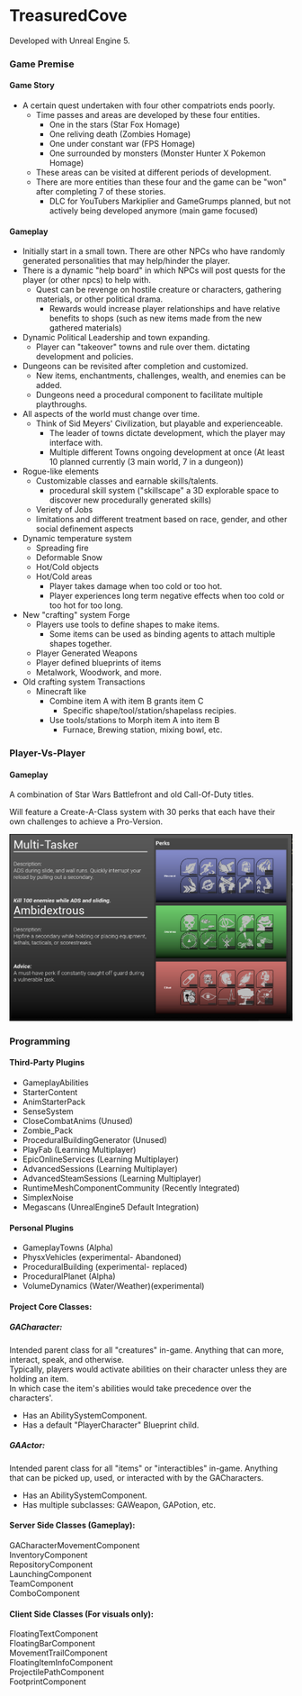 # TreasuredCove

Developed with Unreal Engine 5.

### Game Premise    
#### Game Story    
- A certain quest undertaken with four other compatriots ends poorly.
  - Time passes and areas are developed by these four entities.
    - One in the stars                    (Star Fox Homage)
    - One reliving death                  (Zombies Homage)
    - One under constant war              (FPS Homage)
    - One surrounded by monsters          (Monster Hunter X Pokemon Homage)
  - These areas can be visited at different periods of development.
  - There are more entities than these four and the game can be "won" after completing 7 of these stories.
    - DLC for YouTubers Markiplier and GameGrumps planned, but not actively being developed anymore (main game focused)

#### Gameplay
- Initially start in a small town. There are other NPCs who have randomly generated personalities that may help/hinder the player.
- There is a dynamic "help board" in which NPCs will post quests for the player (or other npcs) to help with.
  - Quest can be revenge on hostile creature or characters, gathering materials, or other political drama.
    - Rewards would increase player relationships and have relative benefits to shops (such as new items made from the new gathered materials)
- Dynamic Political Leadership and town expanding.
  - Player can "takeover" towns and rule over them. dictating development and policies.
- Dungeons can be revisited after completion and customized.
  - New items, enchantments, challenges, wealth, and enemies can be added.
  - Dungeons need a procedural component to facilitate multiple playthroughs.
- All aspects of the world must change over time.
  - Think of Sid Meyers' Civilization, but playable and experienceable.
    - The leader of towns dictate development, which the player may interface with.
    - Multiple different Towns ongoing development at once (At least 10 planned currently (3 main world, 7 in a dungeon))
- Rogue-like elements
  - Customizable classes and earnable skills/talents.
    - procedural skill system ("skillscape" a 3D explorable space to discover new procedurally generated skills)
  - Veriety of Jobs
  - limitations and different treatment based on race, gender, and other social definement aspects
- Dynamic temperature system
  - Spreading fire
  - Deformable Snow
  - Hot/Cold objects
  - Hot/Cold areas
    - Player takes damage when too cold or too hot.
    - Player experiences long term negative effects when too cold or too hot for too long.
- New "crafting" system Forge
  - Players use tools to define shapes to make items.
    - Some items can be used as binding agents to attach multiple shapes together.
  - Player Generated Weapons
  - Player defined blueprints of items
  - Metalwork, Woodwork, and more.
- Old crafting system Transactions
  - Minecraft like
    - Combine item A with item B grants item C
      - Specific shape/tool/station/shapelass recipies.
    - Use tools/stations to Morph item A into item B
      - Furnace, Brewing station, mixing bowl, etc.

### Player-Vs-Player
#### Gameplay

A combination of Star Wars Battlefront and old Call-Of-Duty titles.

Will feature a Create-A-Class system with 30 perks that each have their own challenges to achieve a Pro-Version.

[![Perk Selection Screen](./Static/img/UltimatePerkSystem.PNG)](https://youtu.be/-KVA4OhRrvk)

### Programming
#### Third-Party Plugins
- GameplayAbilities
- StarterContent
- AnimStarterPack
- SenseSystem
- CloseCombatAnims              (Unused)
- Zombie_Pack
- ProceduralBuildingGenerator   (Unused)
- PlayFab                       (Learning Multiplayer)
- EpicOnlineServices            (Learning Multiplayer)
- AdvancedSessions              (Learning Multiplayer)
- AdvancedSteamSessions         (Learning Multiplayer)
- RuntimeMeshComponentCommunity (Recently Integrated)
- SimplexNoise
- Megascans                     (UnrealEngine5 Default Integration)

#### Personal Plugins
- GameplayTowns                 (Alpha)
- PhysxVehicles                 (experimental- Abandoned)
- ProceduralBuilding            (experimental- replaced)
- ProceduralPlanet              (Alpha)
- VolumeDynamics                (Water/Weather)(experimental)

#### Project Core Classes:
##### GACharacter:
Intended parent class for all "creatures" in-game. Anything that can more, interact, speak, and otherwise.    
Typically, players would activate abilities on their character unless they are holding an item.    
In which case the item's abilities would take precedence over the characters'.    
- Has an AbilitySystemComponent.
- Has a default "PlayerCharacter" Blueprint child.

##### GAActor:
Intended parent class for all "items" or "interactibles" in-game. Anything that can be picked up, used, or interacted with by the GACharacters.
- Has an AbilitySystemComponent.
- Has multiple subclasses: GAWeapon, GAPotion, etc.

#### Server Side Classes (Gameplay):
GACharacterMovementComponent    
InventoryComponent    
RepositoryComponent    
LaunchingComponent    
TeamComponent    
ComboComponent    

#### Client Side Classes (For visuals only):
FloatingTextComponent    
FloatingBarComponent    
MovementTrailComponent    
FloatingItemInfoComponent    
ProjectilePathComponent    
FootprintComponent    

